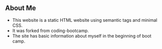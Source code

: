 ## About Me 

* This website is a static HTML website using semantic tags and minimal CSS.
* It was forked from coding-bootcamp.
* The site has basic information about myself in the beginning of boot camp.


